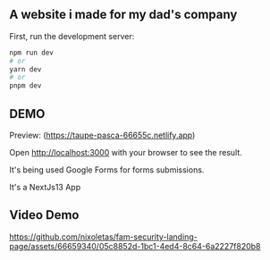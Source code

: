 ## A website i made for my dad's company

First, run the development server:

```bash
npm run dev
# or
yarn dev
# or
pnpm dev
```
## DEMO
Preview: (https://taupe-pasca-66655c.netlify.app)

Open [http://localhost:3000](http://localhost:3000) with your browser to see the result.

It's being used Google Forms for forms submissions.

It's a NextJs13 App

## Video Demo
https://github.com/nixoletas/fam-security-landing-page/assets/66659340/05c8852d-1bc1-4ed4-8c64-6a2227f820b8


